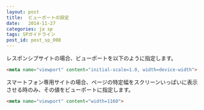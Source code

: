 ```yaml
---
layout: post
title:  ビューポートの設定
date:   2014-11-27
categories: ja sp
tags: SPガイドライン
post_id: post_sp_008
---
```

レスポンシブサイトの場合、ビューポートを以下のように指定します。

```html
<meta name="viewport" content="initial-scale=1.0, width=device-width">
```

スマートフォン専用サイトの場合、ページの特定幅をスクリーンいっぱいに表示させる時のみ、その値をビューポートに指定します。

```html
<meta name="viewport" content="width=1160">
```
